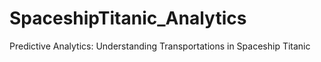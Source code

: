 # SpaceshipTitanic_Analytics
Predictive Analytics: Understanding Transportations in Spaceship Titanic
